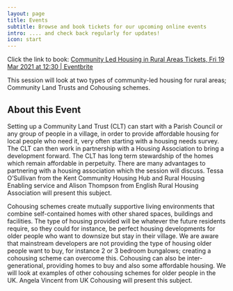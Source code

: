 ```yaml
---
layout: page
title: Events
subtitle: Browse and book tickets for our upcoming online events
intro: .... and check back regularly for updates!
icon: start
---
```

Click the link to book: [Community Led Housing in Rural Areas Tickets, Fri 19 Mar 2021 at 12:30 | Eventbrite](https://www.eventbrite.co.uk/e/community-led-housing-in-rural-areas-tickets-143302919891)

This session will look at two types of community-led housing for rural areas; Community Land Trusts and Cohousing schemes.

## About this Event

Setting up a Community Land Trust (CLT) can start with a Parish Council or any group of people in a village, in order to provide affordable housing for local people who need it, very often starting with a housing needs survey. The CLT can then work in partnership with a Housing Association to bring a development forward. The CLT has long term stewardship of the homes which remain affordable in perpetuity. There are many advantages to partnering with a housing association which the session will discuss. Tessa O’Sullivan from the Kent Community Housing Hub and Rural Housing Enabling service and Alison Thompson from English Rural Housing Association will present this subject.

Cohousing schemes create mutually supportive living environments that combine self-contained homes with other shared spaces, buildings and facilities. The type of housing provided will be whatever the future residents require, so they could for instance, be perfect housing developments for older people who want to downsize but stay in their village. We are aware that mainstream developers are not providing the type of housing older people want to buy, for instance 2 or 3 bedroom bungalows; creating a cohousing scheme can overcome this. Cohousing can also be inter-generational, providing homes to buy and also some affordable housing. We will look at examples of other cohousing schemes for older people in the UK. Angela Vincent from UK Cohousing will present this subject.